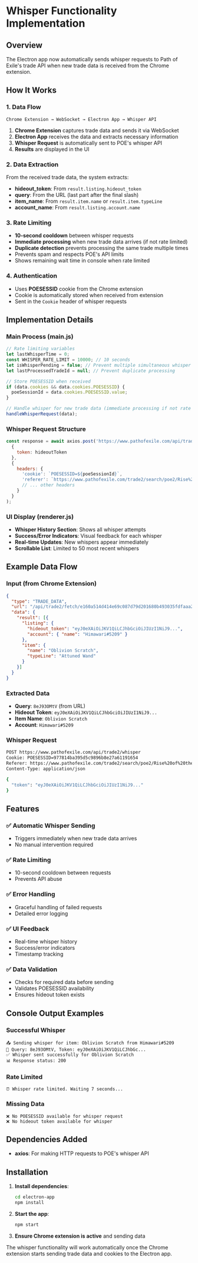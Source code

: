 # Whisper Functionality Implementation

## Overview
The Electron app now automatically sends whisper requests to Path of Exile's trade API when new trade data is received from the Chrome extension.

## How It Works

### 1. Data Flow
```
Chrome Extension → WebSocket → Electron App → Whisper API
```

1. **Chrome Extension** captures trade data and sends it via WebSocket
2. **Electron App** receives the data and extracts necessary information
3. **Whisper Request** is automatically sent to POE's whisper API
4. **Results** are displayed in the UI

### 2. Data Extraction

From the received trade data, the system extracts:
- **hideout_token**: From `result.listing.hideout_token`
- **query**: From the URL (last part after the final slash)
- **item_name**: From `result.item.name` or `result.item.typeLine`
- **account_name**: From `result.listing.account.name`

### 3. Rate Limiting

- **10-second cooldown** between whisper requests
- **Immediate processing** when new trade data arrives (if not rate limited)
- **Duplicate detection** prevents processing the same trade multiple times
- Prevents spam and respects POE's API limits
- Shows remaining wait time in console when rate limited

### 4. Authentication

- Uses **POESESSID** cookie from the Chrome extension
- Cookie is automatically stored when received from extension
- Sent in the `Cookie` header of whisper requests

## Implementation Details

### Main Process (main.js)

```javascript
// Rate limiting variables
let lastWhisperTime = 0;
const WHISPER_RATE_LIMIT = 10000; // 10 seconds
let isWhisperPending = false; // Prevent multiple simultaneous whisper requests
let lastProcessedTradeId = null; // Prevent duplicate processing

// Store POESESSID when received
if (data.cookies && data.cookies.POESESSID) {
  poeSessionId = data.cookies.POESESSID.value;
}

// Handle whisper for new trade data (immediate processing if not rate limited)
handleWhisperRequest(data);
```

### Whisper Request Structure

```javascript
const response = await axios.post('https://www.pathofexile.com/api/trade2/whisper', 
  {
    token: hideoutToken
  },
  {
    headers: {
      'cookie': `POESESSID=${poeSessionId}`,
      'referer': `https://www.pathofexile.com/trade2/search/poe2/Rise%20of%20the%20Abyssal/${query}`,
      // ... other headers
    }
  }
);
```

### UI Display (renderer.js)

- **Whisper History Section**: Shows all whisper attempts
- **Success/Error Indicators**: Visual feedback for each whisper
- **Real-time Updates**: New whispers appear immediately
- **Scrollable List**: Limited to 50 most recent whispers

## Example Data Flow

### Input (from Chrome Extension)
```json
{
  "type": "TRADE_DATA",
  "url": "/api/trade2/fetch/e160a514d414e69c087d79d201680b493035fdfaaa2e5c93bf4c52321b61ada7?query=8eJ93OMtV&realm=poe2",
  "data": {
    "result": [{
      "listing": {
        "hideout_token": "eyJ0eXAiOiJKV1QiLCJhbGciOiJIUzI1NiJ9...",
        "account": { "name": "Himawari#5209" }
      },
      "item": {
        "name": "Oblivion Scratch",
        "typeLine": "Attuned Wand"
      }
    }]
  }
}
```

### Extracted Data
- **Query**: `8eJ93OMtV` (from URL)
- **Hideout Token**: `eyJ0eXAiOiJKV1QiLCJhbGciOiJIUzI1NiJ9...`
- **Item Name**: `Oblivion Scratch`
- **Account**: `Himawari#5209`

### Whisper Request
```bash
POST https://www.pathofexile.com/api/trade2/whisper
Cookie: POESESSID=977814ba395d5c9896b8e27a61191654
Referer: https://www.pathofexile.com/trade2/search/poe2/Rise%20of%20the%20Abyssal/8eJ93OMtV
Content-Type: application/json

{
  "token": "eyJ0eXAiOiJKV1QiLCJhbGciOiJIUzI1NiJ9..."
}
```

## Features

### ✅ **Automatic Whisper Sending**
- Triggers immediately when new trade data arrives
- No manual intervention required

### ✅ **Rate Limiting**
- 10-second cooldown between requests
- Prevents API abuse

### ✅ **Error Handling**
- Graceful handling of failed requests
- Detailed error logging

### ✅ **UI Feedback**
- Real-time whisper history
- Success/error indicators
- Timestamp tracking

### ✅ **Data Validation**
- Checks for required data before sending
- Validates POESESSID availability
- Ensures hideout token exists

## Console Output Examples

### Successful Whisper
```
📤 Sending whisper for item: Oblivion Scratch from Himawari#5209
🔗 Query: 8eJ93OMtV, Token: eyJ0eXAiOiJKV1QiLCJhbGc...
✅ Whisper sent successfully for Oblivion Scratch
📊 Response status: 200
```

### Rate Limited
```
⏰ Whisper rate limited. Waiting 7 seconds...
```

### Missing Data
```
❌ No POESESSID available for whisper request
❌ No hideout token available for whisper
```

## Dependencies Added

- **axios**: For making HTTP requests to POE's whisper API

## Installation

1. **Install dependencies**:
   ```bash
   cd electron-app
   npm install
   ```

2. **Start the app**:
   ```bash
   npm start
   ```

3. **Ensure Chrome extension is active** and sending data

The whisper functionality will work automatically once the Chrome extension starts sending trade data and cookies to the Electron app.
